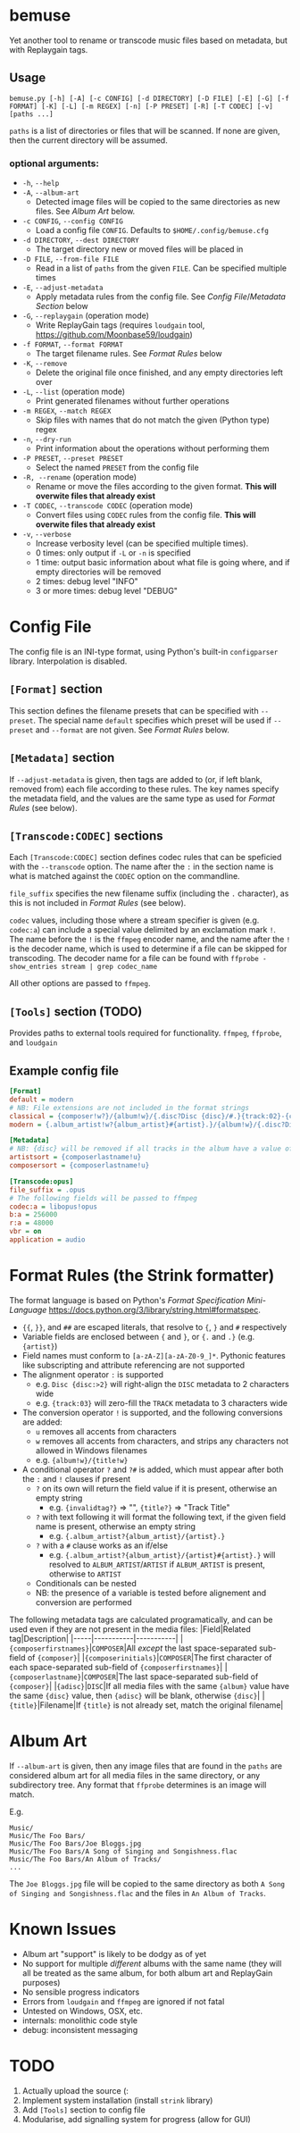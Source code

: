 # bemuse
Yet another tool to rename or transcode music files based on metadata, but with Replaygain tags.

## Usage
`bemuse.py [-h] [-A] [-c CONFIG] [-d DIRECTORY] [-D FILE] [-E] [-G] [-f FORMAT] [-K] [-L] [-m REGEX] [-n] [-P PRESET] [-R] [-T CODEC] [-v] [paths ...]`

`paths` is a list of directories or files that will be scanned. If none are given, then the current directory will be assumed.

### optional arguments:
* `-h`, `--help`
* `-A`, `--album-art`
  * Detected image files will be copied to the same directories as new files. See *Album Art* below.
* `-c CONFIG`, `--config CONFIG`
  * Load a config file `CONFIG`. Defaults to `$HOME/.config/bemuse.cfg`
* `-d DIRECTORY`, `--dest DIRECTORY`
  * The target directory new or moved files will be placed in
* `-D FILE`, `--from-file FILE`
  * Read in a list of `paths` from the given `FILE`. Can be specified multiple times
* `-E`, `--adjust-metadata`
  * Apply metadata rules from the config file. See *Config File*/*Metadata Section* below
* `-G`, `--replaygain` (operation mode)
  * Write ReplayGain tags (requires `loudgain` tool, https://github.com/Moonbase59/loudgain)
* `-f FORMAT`, `--format FORMAT`
  * The target filename rules. See *Format Rules* below
* `-K`, `--remove`
  * Delete the original file once finished, and any empty directories left over
* `-L`, `--list` (operation mode)
  * Print generated filenames without further operations
* `-m REGEX`, `--match REGEX`
  * Skip files with names that do not match the given (Python type) regex
* `-n`, `--dry-run`
  * Print information about the operations without performing them
* `-P PRESET`, `--preset PRESET`
  * Select the named `PRESET` from the config file
* `-R, --rename` (operation mode)
  * Rename or move the files according to the given format. **This will overwite files that already exist**
* `-T CODEC`, `--transcode CODEC` (operation mode)
  * Convert files using `CODEC` rules from the config file. **This will overwite files that already exist**
* `-v`, `--verbose`
  * Increase verbosity level (can be specified multiple times).
  * 0 times: only output if `-L` or `-n` is specified
  * 1 time: output basic information about what file is going where, and if empty directories will be removed
  * 2 times: debug level "INFO"
  * 3 or more times: debug level "DEBUG"

# Config File
The config file is an INI-type format, using Python's built-in `configparser` library. Interpolation is disabled.

## `[Format]` section
This section defines the filename presets that can be specified with `--preset`. The special name `default` specifies which preset will be used if `--preset` and `--format` are not given. See *Format Rules* below.

## `[Metadata]` section
If `--adjust-metadata` is given, then tags are added to (or, if left blank, removed from) each file according to these rules. The key names specify the metadata field, and the values are the same type as used for *Format Rules* (see below).

## `[Transcode:CODEC]` sections
Each `[Transcode:CODEC]` section defines codec rules that can be speficied with the `--transcode` option. The name after the `:` in the section name is what is matched against the `CODEC` option on the commandline.

`file_suffix` specifies the new filename suffix (including the `.` character), as this is not included in *Format Rules* (see below).

`codec` values, including those where a stream specifier is given (e.g. `codec:a`) can include a special value delimited by an exclamation mark `!`. The name before the `!` is the `ffmpeg` encoder name, and the name after the `!` is the decoder name, which is used to determine if a file can be skipped for transcoding. The decoder name for a file can be found with `ffprobe -show_entries stream | grep codec_name`

All other options are passed to `ffmpeg`.

## `[Tools]` section (TODO)
Provides paths to external tools required for functionality. `ffmpeg`, `ffprobe`, and `loudgain`

## Example config file
```ini
[Format]
default = modern
# NB: File extensions are not included in the format strings
classical = {composer!w?}/{album!w}/{.disc?Disc {disc}/#.}{track:02}-{composerlastname!w?}-{title!w}
modern = {.album_artist!w?{album_artist}#{artist}.}/{album!w}/{.disc?Disc {disc}/#.}{track:02}-{title!w}

[Metadata]
# NB: {disc} will be removed if all tracks in the album have a value of 1
artistsort = {composerlastname!u}
composersort = {composerlastname!u}

[Transcode:opus]
file_suffix = .opus
# The following fields will be passed to ffmpeg
codec:a = libopus!opus
b:a = 256000
r:a = 48000
vbr = on
application = audio
```

# Format Rules (the Strink formatter)
The format language is based on Python's *Format Specification Mini-Language* https://docs.python.org/3/library/string.html#formatspec.
* `{{`, `}}`, and `##` are escaped literals, that resolve to `{`, `}` and `#` respectively
* Variable fields are enclosed between `{` and `}`, or `{.` and `.}` (e.g. `{artist}`)
* Field names must conform to `[a-zA-Z][a-zA-Z0-9_]*`. Pythonic features like subscripting and attribute referencing are not supported
* The alignment operator `:` is supported
  * e.g. `Disc {disc:>2}` will right-align the `DISC` metadata to 2 characters wide
  * e.g. `{track:03}` will zero-fill the `TRACK` metadata to 3 characters wide
* The conversion operator `!` is supported, and the following conversions are added:
  * `u` removes all accents from characters
  * `w` removes all accents from characters, and strips any characters not allowed in Windows filenames
  * e.g. `{album!w}/{title!w}`
* A conditional operator `?` and `?#` is added, which must appear after both the `:` and `!` clauses if present
  * `?` on its own will return the field value if it is present, otherwise an empty string
    * e.g. `{invalidtag?}` => "", `{title?}` => "Track Title"
  * `?` with text following it will format the following text, if the given field name is present, otherwise an empty string
    * e.g. `{.album_artist?{album_artist}/{artist}.}`
  * `?` with a `#` clause works as an if/else
    * e.g. `{.album_artist?{album_artist}/{artist}#{artist}.}` will resolved to `ALBUM_ARTIST`/`ARTIST` if `ALBUM_ARTIST` is present, otherwise to `ARTIST`
  * Conditionals can be nested
  * NB: the presence of a variable is tested before alignement and conversion are performed

The following metadata tags are calculated programatically, and can be used even if they are not present in the media files:
|Field|Related tag|Description|
|-----|-----------|-----------|
|`{composerfirstnames}`|`COMPOSER`|All *except* the last space-separated sub-field of `{composer}`|
|`{composerinitials}`|`COMPOSER`|The first character of each space-separated sub-field of `{composerfirstnames}`|
|`{composerlastname}`|`COMPOSER`|The last space-separated sub-field of `{composer}`|
|`{adisc}`|`DISC`|If all media files with the same `{album}` value have the same `{disc}` value, then `{adisc}` will be blank, otherwise `{disc}`|
|`{title}`|Filename|If `{title}` is not already set, match the original filename|

# Album Art
If `--album-art` is given, then any image files that are found in the `paths` are considered album art for all media files in the same directory, or any subdirectory tree. Any format that `ffprobe` determines is an image will match.

E.g.
```
Music/
Music/The Foo Bars/
Music/The Foo Bars/Joe Bloggs.jpg
Music/The Foo Bars/A Song of Singing and Songishness.flac
Music/The Foo Bars/An Album of Tracks/
...
```

The `Joe Bloggs.jpg` file will be copied to the same directory as both `A Song of Singing and Songishness.flac` and the files in `An Album of Tracks`.

# Known Issues
* Album art "support" is likely to be dodgy as of yet
* No support for multiple *different* albums with the same name (they will all be treated as the same album, for both album art and ReplayGain purposes)
* No sensible progress indicators
* Errors from `loudgain` and `ffmpeg` are ignored if not fatal
* Untested on Windows, OSX, etc.
* internals: monolithic code style
* debug: inconsistent messaging

# TODO
1. Actually upload the source (:
2. Implement system installation (install `strink` library)
2. Add `[Tools]` section to config file
3. Modularise, add signalling system for progress (allow for GUI)
